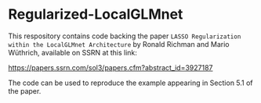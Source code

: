 # Regularized-LocalGLMnet

This respository contains code backing the paper `LASSO Regularization within the LocalGLMnet Architecture` by Ronald Richman and Mario Wüthrich, available on SSRN at this link:

https://papers.ssrn.com/sol3/papers.cfm?abstract_id=3927187

The code can be used to reproduce the example appearing in Section 5.1 of the paper.
